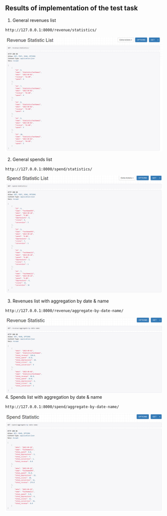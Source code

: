 ## Results of implementation of the test task

1. General revenues list
```commandline
http://127.0.0.1:8000/revenue/statistics/
```
![img.png](readme_images/img.png)

2. General spends list
```commandline
http://127.0.0.1:8000/spend/statistics/
```
![img_1.png](readme_images%2Fimg_1.png)

3. Revenues list with aggregation by date & name
```commandline
http://127.0.0.1:8000/revenue/aggregate-by-date-name/
```
![img_3.png](readme_images%2Fimg_3.png)
4. Spends list with aggregation by date & name
```commandline
http://127.0.0.1:8000/spend/aggregate-by-date-name/
```
![img_2.png](readme_images%2Fimg_2.png) 
